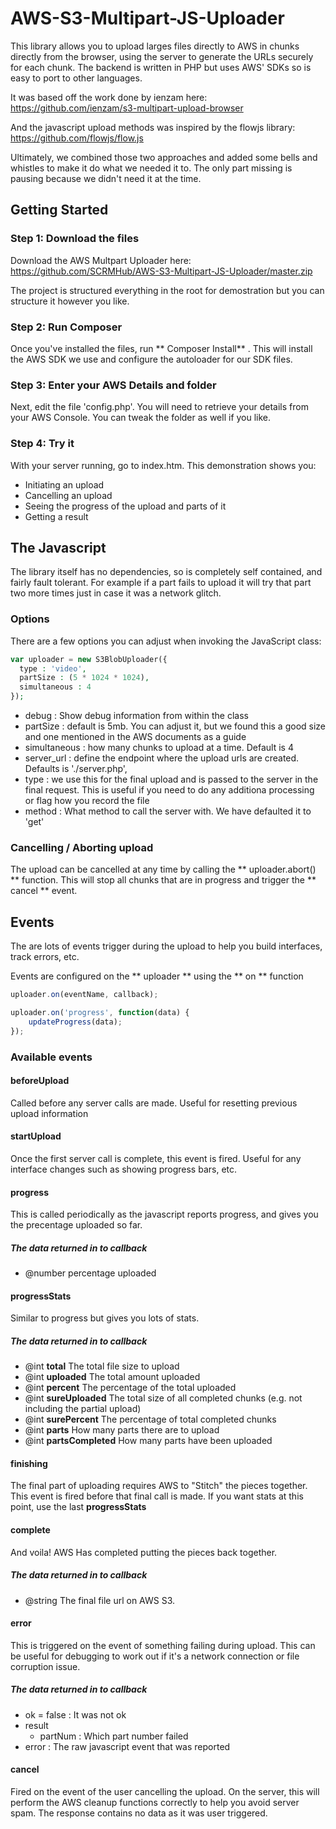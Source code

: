 # AWS-S3-Multipart-JS-Uploader
This library allows you to upload larges files directly to AWS in chunks directly from the browser, using the server to generate the URLs securely for each chunk. The backend is written in PHP but uses AWS' SDKs so is easy to port to other languages.

It was based off the work done by ienzam here: 
https://github.com/ienzam/s3-multipart-upload-browser

And the javascript upload methods was inspired by the flowjs library:
https://github.com/flowjs/flow.js

Ultimately, we combined those two approaches and added some bells and whistles to make it do what we needed it to. The only part missing is pausing because we didn't need it at the time.


## Getting Started ###

### Step 1: Download the files ###
Download the AWS Multpart Uploader here: https://github.com/SCRMHub/AWS-S3-Multipart-JS-Uploader/master.zip

The project is structured everything in the root for demostration but you can structure it however you like.

### Step 2: Run Composer ###
Once you've installed the files, run ** Composer Install** . This will install the AWS SDK we use and configure the autoloader for our SDK files.  

### Step 3: Enter your AWS Details and folder ###
Next, edit the file 'config.php'. You will need to retrieve your details from your AWS Console. You can tweak the folder as well if you like.

### Step 4: Try it ###
With your server running, go to index.htm.
This demonstration shows you:
- Initiating an upload
- Cancelling an upload
- Seeing the progress of the upload and parts of it
- Getting a result

## The Javascript ##
The library itself has no dependencies, so is completely self contained, and fairly fault tolerant. For example if a part fails to upload it will try that part two more times just in case it was a network glitch.

### Options ##
There are a few options you can adjust when invoking the JavaScript class:
```php
var uploader = new S3BlobUploader({
  type : 'video',
  partSize : (5 * 1024 * 1024),
  simultaneous : 4
});
```

- debug         : Show debug information from within the class
- partSize      : default is 5mb. You can adjust it, but we found this a good size and one mentioned in the AWS documents as a guide
- simultaneous  : how many chunks to upload at a time. Default is 4
- server_url    : define the endpoint where the upload urls are created. Defaults is './server.php',
- type          : we use this for the final upload and is passed to the server in the final request. This is useful if you need to do any additiona processing or flag how you record the file
- method        : What method to call the server with. We have defaulted it to 'get'

### Cancelling / Aborting upload ###
The upload can be cancelled at any time by calling the ** uploader.abort() ** function. This will stop all chunks that are in progress and trigger the ** cancel ** event.

## Events ##
The are lots of events trigger during the upload to help you build interfaces, track errors, etc.

Events are configured on the ** uploader ** using the ** on ** function
```javascript
uploader.on(eventName, callback);

uploader.on('progress', function(data) {
    updateProgress(data);
});
```

### Available events ###
#### beforeUpload ####
Called before any server calls are made.
Useful for resetting previous upload information

#### startUpload ####
Once the first server call is complete, this event is fired.
Useful for any interface changes such as showing progress bars, etc.

#### progress ####
This is called periodically as the javascript reports progress, and gives you the precentage uploaded so far.

##### The data returned in to callback #####
- @number percentage uploaded

#### progressStats ####
Similar to progress but gives you lots of stats.

##### The data returned in to callback #####
- @int **total**          The total file size to upload
- @int **uploaded**       The total amount uploaded
- @int **percent**        The percentage of the total uploaded
- @int **sureUploaded**   The total size of all completed chunks (e.g. not including the partial upload)
- @int **surePercent**    The percentage of total completed chunks
- @int **parts**          How many parts there are to upload
- @int **partsCompleted** How many parts have been uploaded

#### finishing ####
The final part of uploading requires AWS to "Stitch" the pieces together. This event is fired before that final call is made. If you want stats at this point, use the last **progressStats**

#### complete ####
And voila! AWS Has completed putting the pieces back together.

##### The data returned in to callback #####
- @string The final file url on AWS S3.

#### error ####
This is triggered on the event of something failing during upload. This can be useful for debugging to work out if it's a network connection or file corruption issue.

##### The data returned in to callback #####
- ok = false : It was not ok
- result
  - partNum : Which part number failed
- error : The raw javascript event that was reported

#### cancel ####
Fired on the event of the user cancelling the upload. On the server, this will perform the AWS cleanup functions correctly to help you avoid server spam. The response contains no data as it was user triggered.
